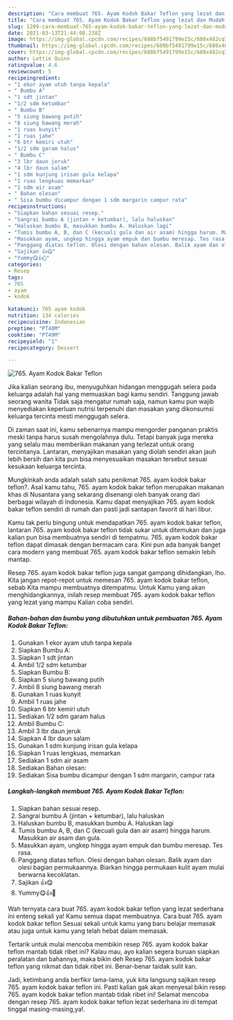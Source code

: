 ```yaml
---
description: "Cara membuat 765. Ayam Kodok Bakar Teflon yang lezat dan Mudah Dibuat"
title: "Cara membuat 765. Ayam Kodok Bakar Teflon yang lezat dan Mudah Dibuat"
slug: 1209-cara-membuat-765-ayam-kodok-bakar-teflon-yang-lezat-dan-mudah-dibuat
date: 2021-03-13T21:44:08.238Z
image: https://img-global.cpcdn.com/recipes/688bf5491799e15c/680x482cq70/765-ayam-kodok-bakar-teflon-foto-resep-utama.jpg
thumbnail: https://img-global.cpcdn.com/recipes/688bf5491799e15c/680x482cq70/765-ayam-kodok-bakar-teflon-foto-resep-utama.jpg
cover: https://img-global.cpcdn.com/recipes/688bf5491799e15c/680x482cq70/765-ayam-kodok-bakar-teflon-foto-resep-utama.jpg
author: Lettie Quinn
ratingvalue: 4.6
reviewcount: 5
recipeingredient:
- "1 ekor ayam utuh tanpa kepala"
- " Bumbu A"
- "1 sdt jintan"
- "1/2 sdm ketumbar"
- " Bumbu B"
- "5 siung bawang putih"
- "8 siung bawang merah"
- "1 ruas kunyit"
- "1 ruas jahe"
- "6 btr kemiri utuh"
- "1/2 sdm garam halus"
- " Bumbu C"
- "3 lbr daun jeruk"
- "4 lbr daun salam"
- "1 sdm kunjung irisan gula kelapa"
- "1 ruas lengkuas memarkan"
- "1 sdm air asam"
- " Bahan olesan"
- " Sisa bumbu dicampur dengan 1 sdm margarin campur rata"
recipeinstructions:
- "Siapkan bahan sesuai resep."
- "Sangrai bumbu A (jintan + ketumbar), lalu haluskan"
- "Haluskan bumbu B, masukkan bumbu A. Haluskan lagi"
- "Tumis bumbu A, B, dan C (kecuali gula dan air asam) hingga harum. Masukkan air asam dan gula."
- "Masukkan ayam, ungkep hingga ayam empuk dan bumbu meresap. Tes rasa."
- "Panggang diatas teflon. Olesi dengan bahan olesan. Balik ayam dan olesi bagian permukaannya. Biarkan hingga permukaan kulit ayam mulai berwarna kecoklatan."
- "Sajikan 👍😋"
- "Yummy😋👍💯"
categories:
- Resep
tags:
- 765
- ayam
- kodok

katakunci: 765 ayam kodok 
nutrition: 134 calories
recipecuisine: Indonesian
preptime: "PT40M"
cooktime: "PT49M"
recipeyield: "1"
recipecategory: Dessert

---
```



![765. Ayam Kodok Bakar Teflon](https://img-global.cpcdn.com/recipes/688bf5491799e15c/680x482cq70/765-ayam-kodok-bakar-teflon-foto-resep-utama.jpg)

Jika kalian seorang ibu, menyuguhkan hidangan menggugah selera pada keluarga adalah hal yang memuaskan bagi kamu sendiri. Tanggung jawab seorang  wanita Tidak saja mengatur rumah saja, namun kamu pun wajib menyediakan keperluan nutrisi terpenuhi dan masakan yang dikonsumsi keluarga tercinta mesti menggugah selera.

Di zaman  saat ini, kamu sebenarnya mampu mengorder panganan praktis meski tanpa harus susah mengolahnya dulu. Tetapi banyak juga mereka yang selalu mau memberikan makanan yang terlezat untuk orang tercintanya. Lantaran, menyajikan masakan yang diolah sendiri akan jauh lebih bersih dan kita pun bisa menyesuaikan masakan tersebut sesuai kesukaan keluarga tercinta. 



Mungkinkah anda adalah salah satu penikmat 765. ayam kodok bakar teflon?. Asal kamu tahu, 765. ayam kodok bakar teflon merupakan makanan khas di Nusantara yang sekarang disenangi oleh banyak orang dari berbagai wilayah di Indonesia. Kamu dapat menyajikan 765. ayam kodok bakar teflon sendiri di rumah dan pasti jadi santapan favorit di hari libur.

Kamu tak perlu bingung untuk mendapatkan 765. ayam kodok bakar teflon, lantaran 765. ayam kodok bakar teflon tidak sukar untuk ditemukan dan juga kalian pun bisa membuatnya sendiri di tempatmu. 765. ayam kodok bakar teflon dapat dimasak dengan bermacam cara. Kini pun ada banyak banget cara modern yang membuat 765. ayam kodok bakar teflon semakin lebih mantap.

Resep 765. ayam kodok bakar teflon juga sangat gampang dihidangkan, lho. Kita jangan repot-repot untuk memesan 765. ayam kodok bakar teflon, sebab Kita mampu membuatnya ditempatmu. Untuk Kamu yang akan menghidangkannya, inilah resep membuat 765. ayam kodok bakar teflon yang lezat yang mampu Kalian coba sendiri.

<!--inarticleads1-->

##### Bahan-bahan dan bumbu yang dibutuhkan untuk pembuatan 765. Ayam Kodok Bakar Teflon:

1. Gunakan 1 ekor ayam utuh tanpa kepala
1. Siapkan  Bumbu A:
1. Siapkan 1 sdt jintan
1. Ambil 1/2 sdm ketumbar
1. Siapkan  Bumbu B:
1. Siapkan 5 siung bawang putih
1. Ambil 8 siung bawang merah
1. Gunakan 1 ruas kunyit
1. Ambil 1 ruas jahe
1. Siapkan 6 btr kemiri utuh
1. Sediakan 1/2 sdm garam halus
1. Ambil  Bumbu C:
1. Ambil 3 lbr daun jeruk
1. Siapkan 4 lbr daun salam
1. Gunakan 1 sdm kunjung irisan gula kelapa
1. Siapkan 1 ruas lengkuas, memarkan
1. Sediakan 1 sdm air asam
1. Sediakan  Bahan olesan:
1. Sediakan  Sisa bumbu dicampur dengan 1 sdm margarin, campur rata




<!--inarticleads2-->

##### Langkah-langkah membuat 765. Ayam Kodok Bakar Teflon:

1. Siapkan bahan sesuai resep.
1. Sangrai bumbu A (jintan + ketumbar), lalu haluskan
1. Haluskan bumbu B, masukkan bumbu A. Haluskan lagi
1. Tumis bumbu A, B, dan C (kecuali gula dan air asam) hingga harum. Masukkan air asam dan gula.
1. Masukkan ayam, ungkep hingga ayam empuk dan bumbu meresap. Tes rasa.
1. Panggang diatas teflon. Olesi dengan bahan olesan. Balik ayam dan olesi bagian permukaannya. Biarkan hingga permukaan kulit ayam mulai berwarna kecoklatan.
1. Sajikan 👍😋
1. Yummy😋👍💯




Wah ternyata cara buat 765. ayam kodok bakar teflon yang lezat sederhana ini enteng sekali ya! Kamu semua dapat membuatnya. Cara buat 765. ayam kodok bakar teflon Sesuai sekali untuk kamu yang baru belajar memasak atau juga untuk kamu yang telah hebat dalam memasak.

Tertarik untuk mulai mencoba membikin resep 765. ayam kodok bakar teflon mantab tidak ribet ini? Kalau mau, ayo kalian segera buruan siapkan peralatan dan bahannya, maka bikin deh Resep 765. ayam kodok bakar teflon yang nikmat dan tidak ribet ini. Benar-benar taidak sulit kan. 

Jadi, ketimbang anda berfikir lama-lama, yuk kita langsung sajikan resep 765. ayam kodok bakar teflon ini. Pasti kalian gak akan menyesal bikin resep 765. ayam kodok bakar teflon mantab tidak ribet ini! Selamat mencoba dengan resep 765. ayam kodok bakar teflon lezat sederhana ini di tempat tinggal masing-masing,ya!.

